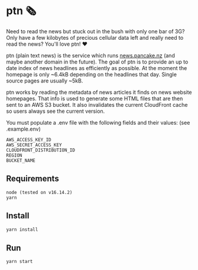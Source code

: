 # ptn 🗞️

Need to read the news but stuck out in the bush with only one bar of 3G? Only have a few kilobytes of precious cellular data left and really need to read the news? You'll love ptn! ❤️

ptn (plain text news) is the service which runs [news.pancake.nz](https://news.pancake.nz) (and maybe another domain in the future). The goal of ptn is to provide an up to date index of news headlines as efficiently as possible. At the moment the homepage is only ~6.4kB depending on the headlines that day. Single source pages are usually ~5kB.

ptn works by reading the metadata of news articles it finds on news website homepages. That info is used to generate some HTML files that are then sent to an AWS S3 bucket. It also invalidates the current CloudFront cache so users always see the current version.

You must populate a .env file with the following fields and their values: (see .example.env)

```env
AWS_ACCESS_KEY_ID
AWS_SECRET_ACCESS_KEY
CLOUDFRONT_DISTRIBUTION_ID
REGION
BUCKET_NAME
```

## Requirements

```
node (tested on v16.14.2)
yarn
```

## Install

```bash
yarn install
```

## Run

```bash
yarn start
```

